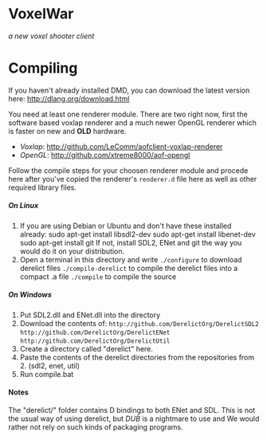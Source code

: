 # VoxelWar
*a new voxel shooter client*

# Compiling

If you haven't already installed DMD, you can download the latest version here:
http://dlang.org/download.html

You need at least one renderer module.
There are two right now, first the software based voxlap renderer and a much newer OpenGL renderer which is faster on new and **OLD** hardware.
- *Voxlap*: http://github.com/LeComm/aofclient-voxlap-renderer
- *OpenGL*: http://github.com/xtreme8000/aof-opengl

Follow the compile steps for your choosen renderer module and procede here after you've copied the renderer's ```renderer.d``` file here as well as other required library files.

##### On Linux
1. If you are using Debian or Ubuntu and don't have these installed already:
sudo apt-get install libsdl2-dev
sudo apt-get install libenet-dev
sudo apt-get install git
If not, install SDL2, ENet and git the way you would do it on your distribution.
2. Open a terminal in this directory and write
```./configure```
to download derelict files
```./compile-derelict```
to compile the derelict files into a compact .a file
```./compile```
to compile the source

##### On Windows
1. Put SDL2.dll and ENet.dll into the directory
2. Download the contents of:
```http://github.com/DerelictOrg/DerelictSDL2```
```http://github.com/DerelictOrg/DerelictENet```
```http://github.com/DerelictOrg/DerelictUtil```
3. Create a directory called "derelict" here.
4. Paste the contents of the derelict directories from the repositories from 2.
(sdl2, enet, util)
5. Run compile.bat


#### Notes
The "derelict/" folder contains D bindings to both ENet and SDL. This is not the usual way of using derelict, but *DUB* is a nightmare to use and We would rather not rely on such kinds of packaging programs.